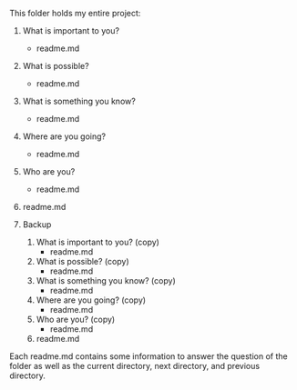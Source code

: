 This folder holds my entire project:

1. What is important to you?
	- readme.md
2. What is possible?
	- readme.md
3. What is something you know?
	- readme.md
4. Where are you going?
	- readme.md
5. Who are you?
	- readme.md
6. readme.md

7. Backup

	1. What is important to you? (copy)
		- readme.md
	2. What is possible? (copy)
		- readme.md
	3. What is something you know? (copy)
		- readme.md
	4. Where are you going? (copy)
		- readme.md
	5. Who are you? (copy)
		- readme.md
	6. readme.md

Each readme.md contains some information to answer the question of the 
folder as well as the current directory, next directory, and previous 
directory.
